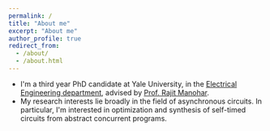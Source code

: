 ```yaml
---
permalink: /
title: "About me"
excerpt: "About me"
author_profile: true
redirect_from:
  - /about/
  - /about.html
---
```


- I'm a third year PhD candidate at Yale University, in the [Electrical Engineering department](https://seas.yale.edu/departments/electrical-engineering), advised by [Prof. Rajit Manohar](https://csl.yale.edu/~rajit/).
- My research interests lie broadly in the field of asynchronous circuits. In particular, I'm interested in optimization and synthesis of self-timed circuits from abstract concurrent programs. 

